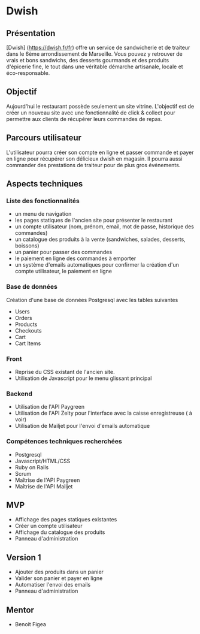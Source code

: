 # Dwish 

## Présentation

[Dwish] (<https://dwish.fr/fr>) offre un service de sandwicherie et de traiteur dans le 6ème arrondissement de Marseille. Vous pouvez y retrouver de vrais et bons sandwichs, des desserts gourmands et des produits d'épicerie fine, le tout dans une véritable démarche artisanale, locale et éco-responsable.

## Objectif

Aujourd'hui le restaurant possède seulement un site vitrine. L'objectif est de créer un nouveau site avec une fonctionnalité de click & collect pour permettre aux clients de récupérer leurs commandes de repas.

## Parcours utilisateur

L'utilisateur pourra créer son compte en ligne et passer commande et payer en ligne pour récupérer son délicieux dwish en magasin. Il pourra aussi commander des prestations de traiteur pour de plus gros événements.

##  Aspects techniques


### Liste des fonctionnalités

- un menu de navigation
- les pages statiques de l'ancien site pour présenter le restaurant
- un compte utilisateur (nom, prénom, email, mot de passe, historique des commandes)
- un catalogue des produits à la vente (sandwiches, salades, desserts, boissons)
- un panier pour passer des commandes
- le paiement en ligne des commandes à emporter
- un système d'emails automatiques pour confirmer la création d'un compte utilisateur, le paiement en ligne

### Base de données

Création d'une base de données Postgresql avec les tables suivantes

- Users
- Orders
- Products
- Checkouts
- Cart
- Cart Items

### Front

- Reprise du CSS existant de l'ancien site. 
- Utilisation de Javascript pour le menu glissant principal

### Backend

- Utilisation de l'API Paygreen
- Utilisation de l'API Zelty pour l'interface avec la caisse enregistreuse ( à voir)
- Utilisation de Mailjet pour l'envoi d'emails automatique

### Compétences techniques recherchées

- Postgresql
- Javascript/HTML/CSS
- Ruby on Rails
- Scrum
- Maîtrise de l'API Paygreen
- Maîtrise de l'API Mailjet

## MVP

- Affichage des pages statiques existantes
- Créer un compte utilisateur
- Affichage du catalogue des produits
- Panneau d'administration

## Version 1

- Ajouter des produits dans un panier
- Valider son panier et payer en ligne
- Automatiser l'envoi des emails
- Panneau d'administration

## Mentor

- Benoit Figea